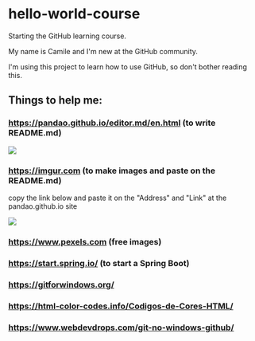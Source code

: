 # hello-world-course
Starting the GitHub learning course.

My name is Camile and I'm new at the GitHub community.

I'm using this project to learn how to use GitHub, so don't bother reading this.

## Things to help me:
### https://pandao.github.io/editor.md/en.html **(to write README.md)**
[![](https://i.imgur.com/LyduwPA.png)](https://i.imgur.com/LyduwPA.png)

### https://imgur.com **(to make images and paste on the README.md)**

copy the link below and paste it on the "Address" and "Link" at the pandao.github.io site

[![](https://i.imgur.com/oP9ZDJb.png)](https://i.imgur.com/oP9ZDJb.png)

### https://www.pexels.com **(free images)**

### https://start.spring.io/ **(to start a Spring Boot)**

### https://gitforwindows.org/ 

### https://html-color-codes.info/Codigos-de-Cores-HTML/

### https://www.webdevdrops.com/git-no-windows-github/
